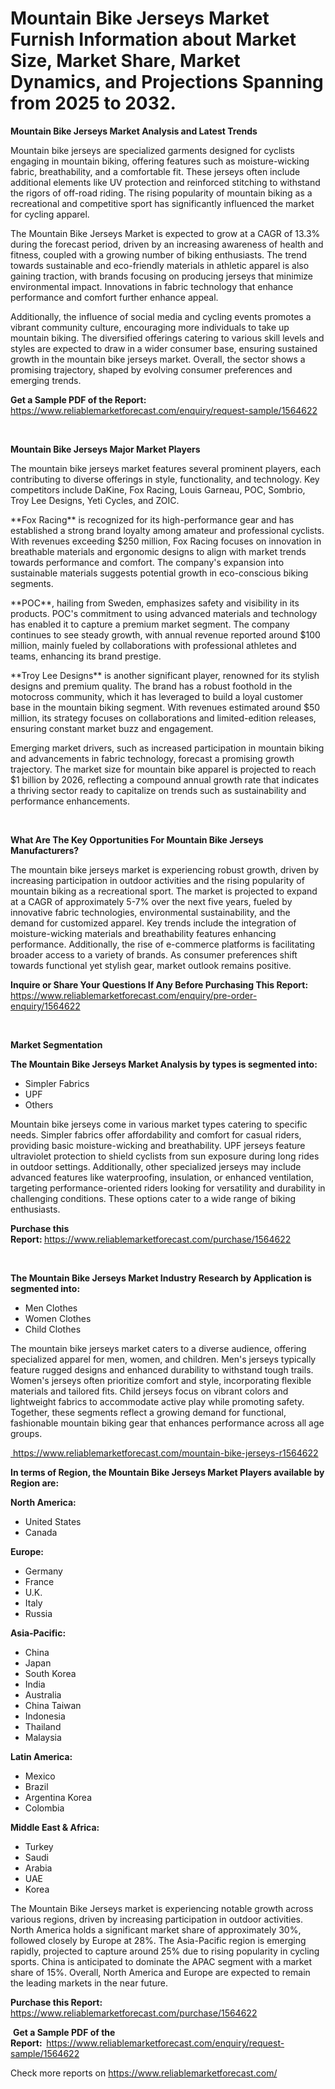 <p><h1>Mountain Bike Jerseys Market Furnish Information about Market Size, Market Share, Market Dynamics, and Projections Spanning from 2025 to 2032.</h1></p><p><strong>Mountain Bike Jerseys Market Analysis and Latest Trends</strong></p>
<p><p>Mountain bike jerseys are specialized garments designed for cyclists engaging in mountain biking, offering features such as moisture-wicking fabric, breathability, and a comfortable fit. These jerseys often include additional elements like UV protection and reinforced stitching to withstand the rigors of off-road riding. The rising popularity of mountain biking as a recreational and competitive sport has significantly influenced the market for cycling apparel.</p><p>The Mountain Bike Jerseys Market is expected to grow at a CAGR of 13.3% during the forecast period, driven by an increasing awareness of health and fitness, coupled with a growing number of biking enthusiasts. The trend towards sustainable and eco-friendly materials in athletic apparel is also gaining traction, with brands focusing on producing jerseys that minimize environmental impact. Innovations in fabric technology that enhance performance and comfort further enhance appeal.</p><p>Additionally, the influence of social media and cycling events promotes a vibrant community culture, encouraging more individuals to take up mountain biking. The diversified offerings catering to various skill levels and styles are expected to draw in a wider consumer base, ensuring sustained growth in the mountain bike jerseys market. Overall, the sector shows a promising trajectory, shaped by evolving consumer preferences and emerging trends.</p></p>
<p><strong>Get a Sample PDF of the Report:&nbsp;</strong> <a href="https://www.reliablemarketforecast.com/enquiry/request-sample/1564622?utm_campaign=3310&utm_medium=2&utm_source=Github&utm_content=ia&utm_term=04042025&utm_id=mountain-bike-jerseys">https://www.reliablemarketforecast.com/enquiry/request-sample/1564622</a></p>
<p>&nbsp;</p>
<p><strong>Mountain Bike Jerseys Major Market Players</strong></p>
<p><p>The mountain bike jerseys market features several prominent players, each contributing to diverse offerings in style, functionality, and technology. Key competitors include DaKine, Fox Racing, Louis Garneau, POC, Sombrio, Troy Lee Designs, Yeti Cycles, and ZOIC.</p><p>**Fox Racing** is recognized for its high-performance gear and has established a strong brand loyalty among amateur and professional cyclists. With revenues exceeding $250 million, Fox Racing focuses on innovation in breathable materials and ergonomic designs to align with market trends towards performance and comfort. The company's expansion into sustainable materials suggests potential growth in eco-conscious biking segments.</p><p>**POC**, hailing from Sweden, emphasizes safety and visibility in its products. POC's commitment to using advanced materials and technology has enabled it to capture a premium market segment. The company continues to see steady growth, with annual revenue reported around $100 million, mainly fueled by collaborations with professional athletes and teams, enhancing its brand prestige.</p><p>**Troy Lee Designs** is another significant player, renowned for its stylish designs and premium quality. The brand has a robust foothold in the motocross community, which it has leveraged to build a loyal customer base in the mountain biking segment. With revenues estimated around $50 million, its strategy focuses on collaborations and limited-edition releases, ensuring constant market buzz and engagement.</p><p>Emerging market drivers, such as increased participation in mountain biking and advancements in fabric technology, forecast a promising growth trajectory. The market size for mountain bike apparel is projected to reach $1 billion by 2026, reflecting a compound annual growth rate that indicates a thriving sector ready to capitalize on trends such as sustainability and performance enhancements.</p></p>
<p>&nbsp;</p>
<p><strong>What Are The Key Opportunities For Mountain Bike Jerseys Manufacturers?</strong></p>
<p><p>The mountain bike jerseys market is experiencing robust growth, driven by increasing participation in outdoor activities and the rising popularity of mountain biking as a recreational sport. The market is projected to expand at a CAGR of approximately 5-7% over the next five years, fueled by innovative fabric technologies, environmental sustainability, and the demand for customized apparel. Key trends include the integration of moisture-wicking materials and breathability features enhancing performance. Additionally, the rise of e-commerce platforms is facilitating broader access to a variety of brands. As consumer preferences shift towards functional yet stylish gear, market outlook remains positive.</p></p>
<p><strong>Inquire or Share Your Questions If Any Before Purchasing This Report:</strong> <a href="https://www.reliablemarketforecast.com/enquiry/pre-order-enquiry/1564622?utm_campaign=3310&utm_medium=2&utm_source=Github&utm_content=ia&utm_term=04042025&utm_id=mountain-bike-jerseys">https://www.reliablemarketforecast.com/enquiry/pre-order-enquiry/1564622</a></p>
<p>&nbsp;</p>
<p><strong>Market Segmentation</strong></p>
<p><strong>The Mountain Bike Jerseys Market Analysis by types is segmented into:</strong></p>
<p><ul><li>Simpler Fabrics</li><li>UPF</li><li>Others</li></ul></p>
<p><p>Mountain bike jerseys come in various market types catering to specific needs. Simpler fabrics offer affordability and comfort for casual riders, providing basic moisture-wicking and breathability. UPF jerseys feature ultraviolet protection to shield cyclists from sun exposure during long rides in outdoor settings. Additionally, other specialized jerseys may include advanced features like waterproofing, insulation, or enhanced ventilation, targeting performance-oriented riders looking for versatility and durability in challenging conditions. These options cater to a wide range of biking enthusiasts.</p></p>
<p><strong>Purchase this Report:&nbsp;</strong><a href="https://www.reliablemarketforecast.com/purchase/1564622?utm_campaign=3310&utm_medium=2&utm_source=Github&utm_content=ia&utm_term=04042025&utm_id=mountain-bike-jerseys">https://www.reliablemarketforecast.com/purchase/1564622</a></p>
<p>&nbsp;</p>
<p><strong>The Mountain Bike Jerseys Market Industry Research by Application is segmented into:</strong></p>
<p><ul><li>Men Clothes</li><li>Women Clothes</li><li>Child Clothes</li></ul></p>
<p><p>The mountain bike jerseys market caters to a diverse audience, offering specialized apparel for men, women, and children. Men's jerseys typically feature rugged designs and enhanced durability to withstand tough trails. Women's jerseys often prioritize comfort and style, incorporating flexible materials and tailored fits. Child jerseys focus on vibrant colors and lightweight fabrics to accommodate active play while promoting safety. Together, these segments reflect a growing demand for functional, fashionable mountain biking gear that enhances performance across all age groups.</p></p>
<p><a href="https://www.reliablemarketforecast.com/mountain-bike-jerseys-r1564622?utm_campaign=3310&utm_medium=2&utm_source=Github&utm_content=ia&utm_term=04042025&utm_id=mountain-bike-jerseys">&nbsp;https://www.reliablemarketforecast.com/mountain-bike-jerseys-r1564622</a></p>
<p><strong>In terms of Region, the Mountain Bike Jerseys Market Players available by Region are:</strong></p>
<p>
    <p> <strong> North America: </strong>
        <ul>
            <li>United States</li>
            <li>Canada</li>
        </ul>
        </p> 
    <p> <strong> Europe: </strong>
        <ul>
            <li>Germany</li>
            <li>France</li>
            <li>U.K.</li>
            <li>Italy</li>
            <li>Russia</li>
        </ul>
        </p> 
    <p> <strong> Asia-Pacific: </strong>
        <ul>
            <li>China</li>
            <li>Japan</li>
            <li>South Korea</li>
            <li>India</li>
            <li>Australia</li>
            <li>China Taiwan</li>
            <li>Indonesia</li>
            <li>Thailand</li>
            <li>Malaysia</li>
        </ul>
        </p> 
    <p> <strong> Latin America: </strong>
        <ul>
            <li>Mexico</li>
            <li>Brazil</li>
            <li>Argentina Korea</li>
            <li>Colombia</li>
        </ul>
        </p> 
    <p> <strong> Middle East & Africa: </strong>
        <ul>
            <li>Turkey</li>
            <li>Saudi</li>
            <li>Arabia</li>
            <li>UAE</li>
            <li>Korea</li>
        </ul>
    </p>
    </p>
<p><p>The Mountain Bike Jerseys market is experiencing notable growth across various regions, driven by increasing participation in outdoor activities. North America holds a significant market share of approximately 30%, followed closely by Europe at 28%. The Asia-Pacific region is emerging rapidly, projected to capture around 25% due to rising popularity in cycling sports. China is anticipated to dominate the APAC segment with a market share of 15%. Overall, North America and Europe are expected to remain the leading markets in the near future.</p></p>
<p><strong>Purchase this Report: </strong><a href="https://www.reliablemarketforecast.com/purchase/1564622?utm_campaign=3310&utm_medium=2&utm_source=Github&utm_content=ia&utm_term=04042025&utm_id=mountain-bike-jerseys">https://www.reliablemarketforecast.com/purchase/1564622</a></p>
<p>&nbsp;<strong>Get a Sample PDF of the Report:&nbsp;&nbsp;</strong><a href="https://www.reliablemarketforecast.com/enquiry/request-sample/1564622?utm_campaign=3310&utm_medium=2&utm_source=Github&utm_content=ia&utm_term=04042025&utm_id=mountain-bike-jerseys">https://www.reliablemarketforecast.com/enquiry/request-sample/1564622</a></p>
<p><strong></strong></p>
<p>Check more reports on <a href="https://www.reliablemarketforecast.com/?utm_campaign=3310&utm_medium=2&utm_source=Github&utm_content=ia&utm_term=04042025&utm_id=mountain-bike-jerseys">https://www.reliablemarketforecast.com/</a></p>